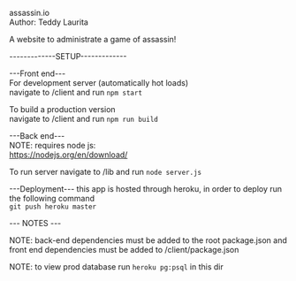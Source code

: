 assassin.io  
Author: Teddy Laurita

A website to administrate a game of assassin!

-------------SETUP-------------  
  
---Front end---  
For development server (automatically hot loads)  
  navigate to /client and run ```npm start```  

To build a production version  
  navigate to /client and run ```npm run build```  
  
---Back end---  
NOTE: requires node js:  
https://nodejs.org/en/download/  

To run server
  navigate to /lib and run ```node server.js```  
  
  
  
---Deployment---
this app is hosted through heroku, in order to deploy run the following command  
```git push heroku master```  
  
--- NOTES ---    
  
NOTE: back-end dependencies must be added to the root package.json and front
end dependencies must be added to /client/package.json

NOTE: to view prod database run ```heroku pg:psql``` in this dir